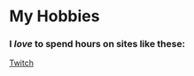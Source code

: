 <!DOCTYPE html>
<html>
<body>

<h1>My Hobbies</h1>
  <h3>I <i>love</i> to spend hours on sites like these:</h3>
  <p><a href="twitch.tv">Twitch</a>
 

</body>
</html>

